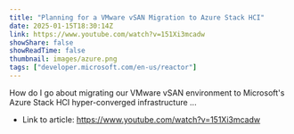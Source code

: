 ```yaml
---
title: "Planning for a VMware vSAN Migration to Azure Stack HCI"
date: 2025-01-15T18:30:14Z
link: https://www.youtube.com/watch?v=151Xi3mcadw
showShare: false
showReadTime: false
thumbnail: images/azure.png
tags: ["developer.microsoft.com/en-us/reactor"]
---
```

How do I go about migrating our VMware vSAN environment to Microsoft's Azure Stack HCI hyper-converged infrastructure ...

- Link to article: https://www.youtube.com/watch?v=151Xi3mcadw